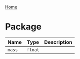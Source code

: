 [Home](https://wnp78.github.io/Sr2Xml/)

# Package


|Name|Type|Description|
|--|--|--|
|`mass`|`float`||


